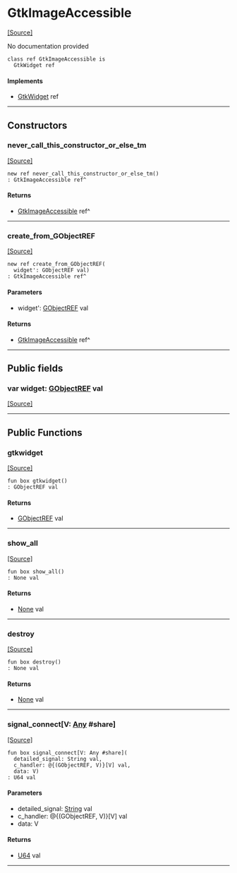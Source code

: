 # GtkImageAccessible
<span class="source-link">[[Source]](src/gtk3/GtkImageAccessible.md#L6)</span>

No documentation provided


```pony
class ref GtkImageAccessible is
  GtkWidget ref
```

#### Implements

* [GtkWidget](gtk3-GtkWidget.md) ref

---

## Constructors

### never_call_this_constructor_or_else_tm
<span class="source-link">[[Source]](src/gtk3/GtkImageAccessible.md#L13)</span>


```pony
new ref never_call_this_constructor_or_else_tm()
: GtkImageAccessible ref^
```

#### Returns

* [GtkImageAccessible](gtk3-GtkImageAccessible.md) ref^

---

### create_from_GObjectREF
<span class="source-link">[[Source]](src/gtk3/GtkImageAccessible.md#L16)</span>


```pony
new ref create_from_GObjectREF(
  widget': GObjectREF val)
: GtkImageAccessible ref^
```
#### Parameters

*   widget': [GObjectREF](gtk3-..-gobject-GObjectREF.md) val

#### Returns

* [GtkImageAccessible](gtk3-GtkImageAccessible.md) ref^

---

## Public fields

### var widget: [GObjectREF](gtk3-..-gobject-GObjectREF.md) val
<span class="source-link">[[Source]](src/gtk3/GtkImageAccessible.md#L10)</span>



---

## Public Functions

### gtkwidget
<span class="source-link">[[Source]](src/gtk3/GtkImageAccessible.md#L12)</span>


```pony
fun box gtkwidget()
: GObjectREF val
```

#### Returns

* [GObjectREF](gtk3-..-gobject-GObjectREF.md) val

---

### show_all
<span class="source-link">[[Source]](src/gtk3/GtkWidget.md#L4)</span>


```pony
fun box show_all()
: None val
```

#### Returns

* [None](builtin-None.md) val

---

### destroy
<span class="source-link">[[Source]](src/gtk3/GtkWidget.md#L7)</span>


```pony
fun box destroy()
: None val
```

#### Returns

* [None](builtin-None.md) val

---

### signal_connect\[V: [Any](builtin-Any.md) #share\]
<span class="source-link">[[Source]](src/gtk3/GtkWidget.md#L10)</span>


```pony
fun box signal_connect[V: Any #share](
  detailed_signal: String val,
  c_handler: @{(GObjectREF, V)}[V] val,
  data: V)
: U64 val
```
#### Parameters

*   detailed_signal: [String](builtin-String.md) val
*   c_handler: @{(GObjectREF, V)}[V] val
*   data: V

#### Returns

* [U64](builtin-U64.md) val

---

